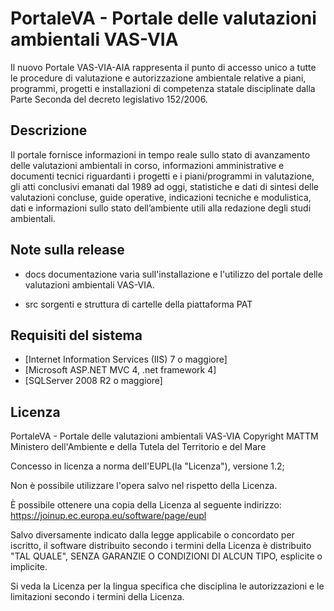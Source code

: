 # PortaleVA - Portale delle valutazioni ambientali VAS-VIA
Il nuovo Portale VAS-VIA-AIA rappresenta il punto di accesso unico a tutte le procedure di valutazione e autorizzazione ambientale relative a piani, programmi, progetti e installazioni di competenza statale disciplinate dalla Parte Seconda del decreto legislativo 152/2006.


## Descrizione
Il portale fornisce informazioni in tempo reale sullo stato di avanzamento delle
valutazioni ambientali in corso, informazioni amministrative e documenti tecnici
riguardanti i progetti e i piani/programmi in valutazione, gli atti conclusivi emanati dal
1989 ad oggi, statistiche e dati di sintesi delle valutazioni concluse, guide operative,
indicazioni tecniche e modulistica, dati e informazioni sullo stato dell’ambiente utili alla
redazione degli studi ambientali.


## Note sulla release
 
 * docs
   documentazione varia sull'installazione e l'utilizzo del portale delle valutazioni ambientali VAS-VIA.

 * src
   sorgenti e struttura di cartelle della piattaforma PAT


## Requisiti del sistema

 * [Internet Information Services (IIS) 7 o maggiore]
 * [Microsoft ASP.NET MVC 4, .net framework 4]
 * [SQLServer 2008 R2 o maggiore]
 

## Licenza
PortaleVA - Portale delle valutazioni ambientali VAS-VIA
Copyright MATTM Ministero dell'Ambiente e della Tutela del Territorio e del Mare

Concesso in licenza a norma dell'EUPL(la "Licenza"), versione 1.2;

Non è possibile utilizzare l'opera salvo nel rispetto
della Licenza.

È possibile ottenere una copia della Licenza al seguente
indirizzo: https://joinup.ec.europa.eu/software/page/eupl

Salvo diversamente indicato dalla legge applicabile o
concordato per iscritto, il software distribuito secondo
i termini della Licenza è distribuito "TAL QUALE",
SENZA GARANZIE O CONDIZIONI DI ALCUN TIPO,
esplicite o implicite.

Si veda la Licenza per la lingua specifica che disciplina
le autorizzazioni e le limitazioni secondo i termini della
Licenza.
